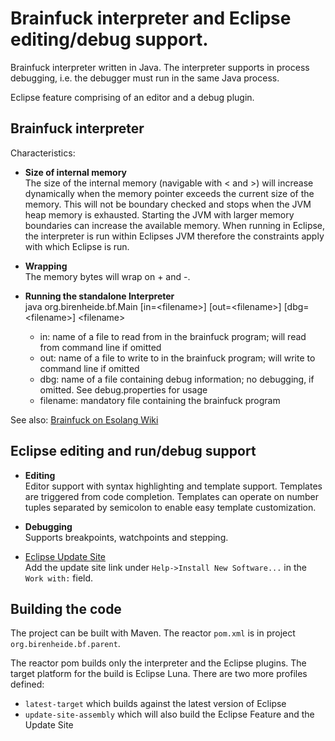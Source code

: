# Brainfuck interpreter and Eclipse editing/debug support.

Brainfuck interpreter written in Java. The interpreter supports in process
debugging, i.e. the debugger must run in the same Java process.

Eclipse feature comprising of an editor and a debug plugin.  

## Brainfuck interpreter

Characteristics:

* **Size of internal memory**  
 The size of the internal memory (navigable with &lt; and &gt;) will increase dynamically when the memory pointer exceeds the current size of the memory. This will not be boundary checked and stops when the JVM heap memory is exhausted. Starting the JVM with larger memory boundaries can increase the available memory.
 When running in Eclipse, the interpreter is run within Eclipses JVM therefore the constraints apply with which Eclipse is run. 
 
* **Wrapping**    
 The memory bytes will wrap on + and -. 

* **Running the standalone Interpreter**  
java org.birenheide.bf.Main \[in=&lt;filename&gt;\] \[out=&lt;filename&gt;\] \[dbg=&lt;filename&gt;\] &lt;filename&gt;  
  * in: name of a file to read from in the brainfuck program; will read from command line if omitted  
  * out: name of a file to write to in the brainfuck program; will write to command line if omitted  
  * dbg: name of a file containing debug information; no debugging, if omitted. See debug.properties for usage  
  * filename: mandatory file containing the brainfuck program  


See also: [Brainfuck on Esolang Wiki](http://esolangs.org/wiki/Brainfuck)

## Eclipse editing and run/debug support
* **Editing**  
Editor support with syntax highlighting and template support. Templates are triggered from code completion.
Templates can operate on number tuples separated by semicolon to enable easy template customization.

* **Debugging**  
Supports breakpoints, watchpoints and stepping. 

* [Eclipse Update Site](https://richardbirenheide.github.io/brainfuck/updatesite)  
Add the update site link under `Help->Install New Software...` in the `Work with:` field.  

## Building the code
The project can be built with Maven. The reactor `pom.xml` is in project `org.birenheide.bf.parent`.

The reactor pom builds only the interpreter and the Eclipse plugins. The target platform for the build is Eclipse Luna.
There are two more profiles defined:
* `latest-target` which builds against the latest version of Eclipse
* `update-site-assembly` which will also build the Eclipse Feature and the Update Site